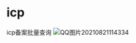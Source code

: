 # icp
icp备案批量查询
![QQ图片20210821114334](https://user-images.githubusercontent.com/29590985/130309530-ff796a8e-27ee-4b72-b9d3-adbcc0ff746a.png)
